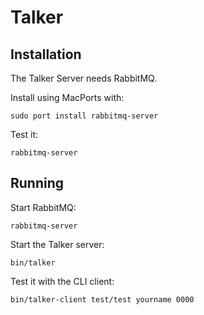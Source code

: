 # Talker

## Installation

The Talker Server needs RabbitMQ.

Install using MacPorts with:

    sudo port install rabbitmq-server

Test it:

    rabbitmq-server

## Running

Start RabbitMQ:

    rabbitmq-server

Start the Talker server:

    bin/talker

Test it with the CLI client:

    bin/talker-client test/test yourname 0000
